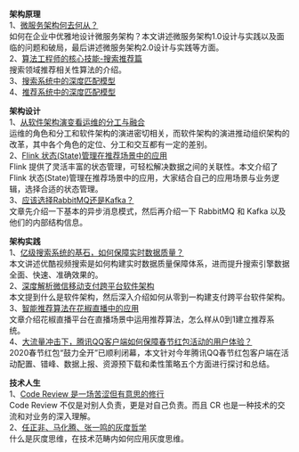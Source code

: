 **架构原理**  
1、[微服务架构何去何从？](https://mp.weixin.qq.com/s/_F3PnV3uHoOHiX7sqdpPvA)  
如何在企业中优雅地设计微服务架构？本文讲述微服务架构1.0设计与实践以及面临的问题和破局，最后讲述微服务架构2.0设计与实践等方面。  
2、[算法工程师的核心技能-搜索推荐篇](https://mp.weixin.qq.com/s/vgrWwSZLbl5svAcrxNuJpg)   
搜索领域推荐相关性算法的介绍。  
3、[搜索系统中的深度匹配模型](https://mp.weixin.qq.com/s/lcyw_kHNxPB-DUfNzTaj5g)  
4、[推荐系统中的深度匹配模型](https://mp.weixin.qq.com/s?__biz=MzU1NTMyOTI4Mw==&mid=2247496713&idx=1&sn=07bb184081bf8590db12e63ccda6bf22)  

**架构设计**  
1、[从软件架构演变看运维的分工与融合](https://mp.weixin.qq.com/s/s7z1Z_zNEo8W2yXeERpDiQ)  
运维的角色和分工和软件架构的演进密切相关，而软件架构的演进推动组织架构的改革，其中各个角色的定位、分工和交互都有一定的差别。  
2、[Flink 状态(State)管理在推荐场景中的应用](https://mp.weixin.qq.com/s/jhuyXdIzBkHyVvdgECOZYQ)  
Flink 提供了灵活丰富的状态管理，可轻松解决数据之间的关联性。本文介绍了Flink 状态(State)管理在推荐场景中的应用，大家结合自己的应用场景与业务逻辑，选择合适的状态管理。     
3、[应该选择RabbitMQ还是Kafka？](https://mp.weixin.qq.com/s/4b-RLBq1IrTvMuLMEpeTPg)  
文章先介绍一下基本的异步消息模式，然后再介绍一下 RabbitMQ 和 Kafka 以及他们的内部结构信息。  

**架构实践**  
1、[亿级搜索系统的基石，如何保障实时数据质量？](https://mp.weixin.qq.com/s/74ZzOHbef2XCRe_2bSHRgw)  
本文讲述优酷视频搜索是如何构建实时数据质量保障体系，进而提升搜索引擎数据全面、快速、准确效果的。  
2、[深度解析微信移动支付跨平台软件架构](https://mp.weixin.qq.com/s/1j6Fz8UwfGcIWIjlmN4bpQ)  
本文提到什么是软件架构，然后深入介绍如何从零到一构建支付跨平台软件架构。  
3、[智能推荐算法在花椒直播中的应用](https://mp.weixin.qq.com/s/ec88cMR4K6pWyHhJs7FEFQ)  
文章介绍花椒直播平台在直播场景中运用推荐算法，怎么样从0到1建立推荐系统。  
4、[大流量冲击下，腾讯QQ客户端如何保障春节红包活动的用户体验？](https://mp.weixin.qq.com/s/NlG4QPPfg34G-dUD2G-4GA)  
2020春节红包“鼓力全开”已顺利闭幕，本文针对今年腾讯QQ春节红包客户端在活动配置、错峰、数据上报、资源预下载和柔性策略五个方面进行探讨和总结。  

**技术人生**  
1、[Code Review 是一场苦涩但有意思的修行](https://mp.weixin.qq.com/s/wz0M3eLkIf9c54zjnPXrsA)  
Code Review 不仅是对别人负责，更是对自己负责。而且 CR 也是一种技术的交流和对业务的深入理解。  
2、[任正非、马化腾、张一鸣的灰度哲学](https://mp.weixin.qq.com/s/xYH1L_5HNCkDV9GRNTI1Ew)  
什么是灰度思维，在技术范畴内如何应用灰度思维。
